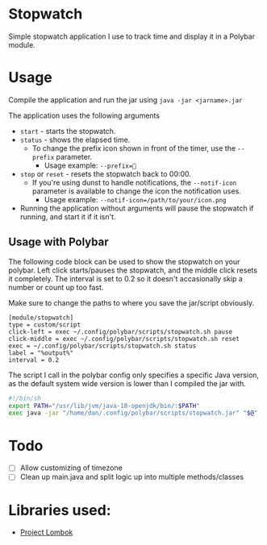 # Stopwatch
Simple stopwatch application I use to track time and display it in a Polybar module.

# Usage
Compile the application and run the jar using `java -jar <jarname>.jar`

The application uses the following arguments
- `start` - starts the stopwatch.
- `status` - shows the elapsed time.
  - To change the prefix icon shown in front of the timer, use the `--prefix` parameter. 
    - Usage example: `--prefix=`
- `stop` or `reset` - resets the stopwatch back to 00:00.
  - If you're using dunst to handle notifications, the `--notif-icon` parameter is available to change the icon the notification uses. 
    - Usage example: `--notif-icon=/path/to/your/icon.png`
- Running the application without arguments will pause the stopwatch if running, and start it if it isn't.



## Usage with Polybar
The following code block can be used to show the stopwatch on your polybar. Left click starts/pauses the stopwatch, and the middle click resets it completely. The interval is set to 0.2 so it doesn't accasionally skip a number or count up too fast.

Make sure to change the paths to where you save the jar/script obviously.
```
[module/stopwatch]
type = custom/script
click-left = exec ~/.config/polybar/scripts/stopwatch.sh pause
click-middle = exec ~/.config/polybar/scripts/stopwatch.sh reset
exec = ~/.config/polybar/scripts/stopwatch.sh status
label = "%output%"
interval = 0.2
```

The script I call in the polybar config only specifies a specific Java version, as the default system wide version is lower than I compiled the jar with.
```sh
#!/bin/sh
export PATH="/usr/lib/jvm/java-18-openjdk/bin/:$PATH"
exec java -jar "/home/dan/.config/polybar/scripts/stopwatch.jar" "$@"
```

# Todo
- [ ] Allow customizing of timezone
- [ ] Clean up main.java and split logic up into multiple methods/classes

# Libraries used:
- [Project Lombok](https://projectlombok.org/)
